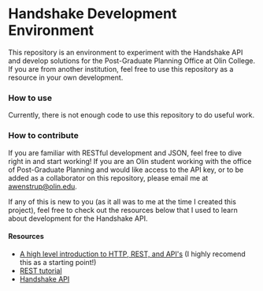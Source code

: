# Handshake Development Environment
This repository is an environment to experiment with the Handshake API and develop solutions for the Post-Graduate Planning Office at Olin College. If you are from another institution, feel free to use this repository as a resource in your own development.

### How to use
Currently, there is not enough code to use this repository to do useful work.

### How to contribute
If you are familiar with RESTful development and JSON, feel free to dive right in and start working! If you are an Olin student working with the office of Post-Graduate Planning and would like access to the API key, or to be added as a collaborator on this repository, please email me at awenstrup@olin.edu.

If any of this is new to you (as it all was to me at the time I created this project), feel free to check out the resources below that I used to learn about development for the Handshake API.

#### Resources
- [A high level introduction to HTTP, REST, and API's](https://restful.io/an-introduction-to-api-s-cee90581ca1b) (I highly recomend this as a starting point!)
- [REST tutorial](https://www.tutorialspoint.com/restful/restful_introduction.htm)
- [Handshake API](https://documentation.joinhandshake.com/reference#introduction)

